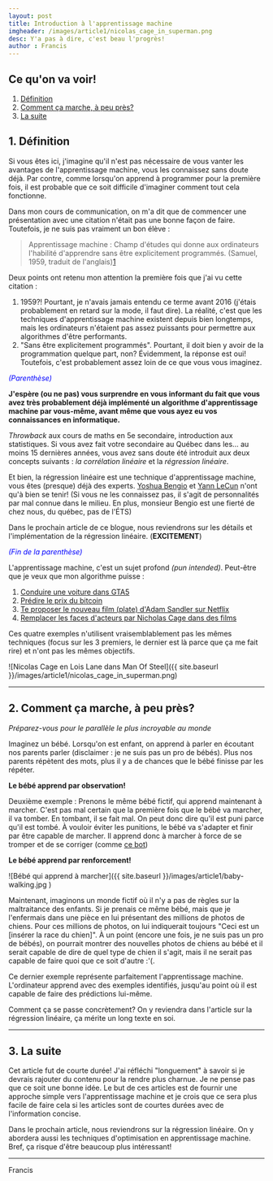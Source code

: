 ```yaml
---
layout: post
title: Introduction à l'apprentissage machine
imgheader: /images/article1/nicolas_cage_in_superman.png
desc: Y'a pas à dire, c'est beau l'progrès!
author : Francis
---
```


## Ce qu'on va voir!
1. [Définition](#def)
2. [Comment ça marche, à peu près?](#comment-ca-marche)
3. [La suite](#suite)

## 1. <a name="def"></a>Définition

Si vous êtes ici, j'imagine qu'il n'est pas nécessaire de vous vanter les avantages de l'apprentissage machine, vous les connaissez sans doute déjà. Par contre, comme lorsqu'on apprend à programmer pour la première fois, il est probable que ce soit difficile d'imaginer comment tout cela fonctionne.

Dans mon cours de communication, on m'a dit que de commencer une présentation avec une citation n'était pas une bonne façon de faire. Toutefois, je ne suis pas vraiment un bon élève :

> Apprentissage machine : Champ d'études qui donne aux ordinateurs l'habilité d'apprendre sans être explicitement programmés. (Samuel, 1959, traduit de l'anglais)[1](http://ieeexplore.ieee.org/document/5392560/)

Deux points ont retenu mon attention la première fois que j'ai vu cette citation :

1. 1959?! Pourtant, je n'avais jamais entendu ce terme avant 2016 (j'étais probablement en retard sur la mode, il faut dire). La réalité, c'est que les techniques d'apprentissage machine existent depuis bien longtemps, mais les ordinateurs n'étaient pas assez puissants pour permettre aux algorithmes d'être performants.
2. "Sans être explicitement programmés". Pourtant, il doit bien y avoir de la programmation quelque part, non? Évidemment, la réponse est oui! Toutefois, c'est probablement assez loin de ce que vous vous imaginez.

<span style="color:blue">*(Parenthèse)*</span>

**J'espère (ou ne pas) vous surprendre en vous informant du fait que vous avez très probablement déjà implémenté un algorithme d'apprentissage machine par vous-même, avant même que vous ayez eu vos connaissances en informatique.**

*Throwback* aux cours de maths en 5e secondaire, introduction aux statistiques. Si vous avez fait votre secondaire au Québec dans les... au moins 15 dernières années, vous avez sans doute été introduit aux deux concepts suivants : *la corrélation linéaire* et la *régression linéaire*.

Et bien, la régression linéaire est une technique d'apprentissage machine, vous êtes (presque) déjà des experts. [Yoshua Bengio](https://mila.quebec/personne/bengio-yoshua/) et [Yann LeCun](http://yann.lecun.com) n'ont qu'à bien se tenir! (Si vous ne les connaissez pas, il s'agit de personnalités par mal connue dans le milieu. En plus, monsieur Bengio est une fierté de chez nous, du québec, pas de l'ÉTS)

Dans le prochain article de ce blogue, nous reviendrons sur les détails et l'implémentation de la régression linéaire. (**EXCITEMENT**)

<span style="color:blue">*(Fin de la parenthèse)*</span>

L'apprentissage machine, c'est un sujet profond *(pun intended)*. Peut-être que je veux que mon algorithme puisse :

1. [Conduire une voiture dans GTA5](https://github.com/gtarobotics/self-driving-car)
2. [Prédire le prix du bitcoin](https://github.com/cbyn/bitpredict)
3. [Te proposer le nouveau film (plate) d'Adam Sandler sur Netflix](https://www.rtinsights.com/netflix-recommendations-machine-learning-algorithms/)
4. [Remplacer les faces d'acteurs par Nicholas Cage dans des films](http://www.indiewire.com/2018/01/nicolas-cage-machine-learning-algorithm-deep-fakes-1201923224/)

Ces quatre exemples n'utilisent vraisemblablement pas les mêmes techniques (focus sur les 3 premiers, le dernier est là parce que ça me fait rire) et n'ont pas les mêmes objectifs.

![Nicolas Cage en Lois Lane dans Man Of Steel]({{ site.baseurl }}/images/article1/nicolas_cage_in_superman.png)

---

## 2. <a name="comment-ca-marche"></a>Comment ça marche, à peu près?

*Préparez-vous pour le parallèle le plus incroyable au monde*

Imaginez un bébé. Lorsqu'on est enfant, on apprend à parler en écoutant nos parents parler (disclaimer : je ne suis pas un pro de bébés). Plus nos parents répètent des mots, plus il y a de chances que le bébé finisse par les répéter.

**Le bébé apprend par observation!**

Deuxième exemple : Prenons le même bébé fictif, qui apprend maintenant à marcher. C'est pas mal certain que la première fois que le bébé va marcher, il va tomber. En tombant, il se fait mal. On peut donc dire qu'il est puni parce qu'il est tombé. À vouloir éviter les punitions, le bébé va s'adapter et finir par être capable de marcher. Il apprend donc à marcher à force de se tromper et de se corriger (comme [ce bot](https://backyardrobotics.eu/2017/11/27/build-a-balancing-bot-with-openai-gym-pt-i-setting-up/))

**Le bébé apprend par renforcement!**

![Bébé qui apprend à marcher]({{ site.baseurl }}/images/article1/baby-walking.jpg )


Maintenant, imaginons un monde fictif où il n'y a pas de règles sur la maltraitance des enfants. Si je prenais ce même bébé, mais que je l'enfermais dans une pièce en lui présentant des millions de photos de chiens. Pour ces millions de photos, on lui indiquerait toujours "Ceci est un [insérer la race du chien]". À un point (encore une fois, je ne suis pas un pro de bébés), on pourrait montrer des nouvelles photos de chiens au bébé et il serait capable de dire de quel type de chien il s'agit, mais il ne serait pas capable de faire quoi que ce soit d'autre :'(.

Ce dernier exemple représente parfaitement l'apprentissage machine. L'ordinateur apprend avec des exemples identifiés, jusqu'au point où il est capable de faire des prédictions lui-même.

Comment ça se passe concrètement? On y reviendra dans l'article sur la régression linéaire, ça mérite un long texte en soi.

---

## 3. <a name="suite"></a>La suite

Cet article fut de courte durée! J'ai réfléchi "longuement" à savoir si je devrais rajouter du contenu pour la rendre plus charnue. Je ne pense pas que ce soit une bonne idée. Le but de ces articles est de fournir une approche simple vers l'apprentissage machine et je crois que ce sera plus facile de faire cela si les articles sont de courtes durées avec de l'information concise.

Dans le prochain article, nous reviendrons sur la régression linéaire. On y abordera aussi les techniques d'optimisation en apprentissage machine. Bref, ça risque d'être beaucoup plus intéressant!

---

Francis
